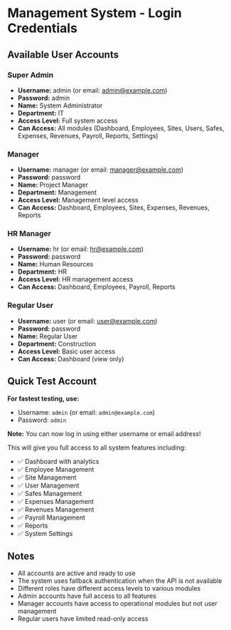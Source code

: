 # Management System - Login Credentials

## Available User Accounts

### Super Admin
- **Username:** admin (or email: admin@example.com)
- **Password:** admin
- **Name:** System Administrator
- **Department:** IT
- **Access Level:** Full system access
- **Can Access:** All modules (Dashboard, Employees, Sites, Users, Safes, Expenses, Revenues, Payroll, Reports, Settings)

### Manager
- **Username:** manager (or email: manager@example.com)
- **Password:** password
- **Name:** Project Manager
- **Department:** Management
- **Access Level:** Management level access
- **Can Access:** Dashboard, Employees, Sites, Expenses, Revenues, Reports

### HR Manager
- **Username:** hr (or email: hr@example.com)
- **Password:** password
- **Name:** Human Resources
- **Department:** HR
- **Access Level:** HR management access
- **Can Access:** Dashboard, Employees, Payroll, Reports

### Regular User
- **Username:** user (or email: user@example.com)
- **Password:** password
- **Name:** Regular User
- **Department:** Construction
- **Access Level:** Basic user access
- **Can Access:** Dashboard (view only)

## Quick Test Account
**For fastest testing, use:**
- Username: `admin` (or email: `admin@example.com`)
- Password: `admin`

**Note:** You can now log in using either username or email address!

This will give you full access to all system features including:
- ✅ Dashboard with analytics
- ✅ Employee Management
- ✅ Site Management 
- ✅ User Management
- ✅ Safes Management
- ✅ Expenses Management
- ✅ Revenues Management
- ✅ Payroll Management
- ✅ Reports
- ✅ System Settings

## Notes
- All accounts are active and ready to use
- The system uses fallback authentication when the API is not available
- Different roles have different access levels to various modules
- Admin accounts have full access to all features
- Manager accounts have access to operational modules but not user management
- Regular users have limited read-only access
